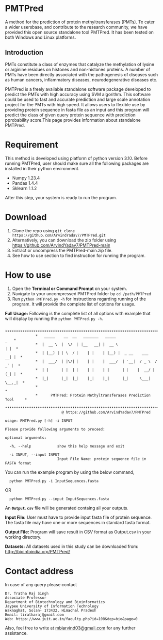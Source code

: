 # PMTPred
A method for the prediction of protein methyltransferases (PMTs). To cater a wider usersbase, and contribute to the research community, we have provided this open source standalone tool PMTPred. It has been tested on both Windows and Linux platforms.
## Introduction
PMTs constitute a class of enzymes that catalyze the methylation of lysine or arginine  residues on histones and non-histones proteins. A number of PMTs have been directly associated with the pathogenesis of diseases such as human cancers, inflammatory diseases, neurodegenerative diseases etc. 

PMTPred is a freely available standalone software package developed to predict the PMTs with high accuracy using SVM algorithm. This software could be used to fast and accurate prediction and large scale annotation project for the PMTs with high speed. It allows users to flexible use by providing protein sequence in fasta file as an input and this program will predict the class of given query protein sequence with prediction pprobability score.This page provides information about standalone PMTPred.

# Requirement
This method is developed using platform of python version 3.10. Before running PMTPred, user should make sure all the following packages are installed in their python environment.

- Numpy 1.23.4
- Pandas 1.4.4
- Sklearn 1.1.2

After this step, your system is ready to run the program.
# Download
1.	Clone the repo using `git clone https://github.com/ArvindYadav7/PMTPred.git`
2. Alternatively, you can download the zip folder using https://github.com/ArvindYadav7/PMTPred-main 
3.	Extract or uncompress the PMTPred-main.zip file.
4.	See how to use section to find instruction for running the program.
# How to use
1. Open the **Terminal or Command Prompt** on your system.
2. Navigate to your uncompressed PMTPred folder by `cd /path/PMTPred`
3. Run `python PMTPred.py -h` for instructions regarding running of the program. It will provide the complete list of options for usage.

**Full Usage:** Following is the complete list of all options with example that will display by running the `python PMTPred.py -h`.
```
         **************************************************************************
              *   _____    __  __   _______   _____                      _   *
              *  |  __ \  |  \/  | |__   __| |  __ \                    | |  *
              *  | |__) | | \  / |    | |    | |__) |  _ __    ___    __| |  *
              *  |  ___/  | |\/| |    | |    |  ___/  | '__|  / _ \  / _` |  *
              *  | |      | |  | |    | |    | |      | |    |  __/ | (_| |  *
              *  |_|      |_|  |_|    |_|    |_|      |_|     \___|  \__,_|  *
              *                                                              *
              *      PMTPred: Protein Methyltransferases Prediction Tool     *
         **************************************************************************
                          @ https://github.com/ArvindYadav7/PMTPred 

usage: PMTPred.py [-h] -i INPUT

Please provide following arguments to proceed:

optional arguments:

  -h, --help            show this help message and exit
  
  -i INPUT, --input INPUT
                        Input File Name: protein sequence file in FASTA format
```
You can run the example program by using the below command,
```
  python PMTPred.py -i InputSequences.fasta
```
  OR
```
  python PMTPred.py --input InputSequences.fasta
```  
An **`Output.csv`** file will be generated containg all your outputs.

**Input File:** User must have to provide input fasta file of protein sequence. The fasta file may have one or more sequences in standard fasta format.

**Output File:** Program will save result in CSV format as Output.csv in your working directory.

**Datasets:** All datasets used in this study can be downloaded from: http://bioinfoindia.org/PMTPred/ 

# Contact address
In case of any query please contact
```
Dr. Tratha Raj Singh
Associate Professor
Department of Biotechnology and Bioinformatics
Jaypee University of Information Technology
Waknaghat, Solan- 173432, Himachal Pradesh
Email: tiratharaj@gmail.com
Web: https://www.juit.ac.in/faculty.php?id=108&dep=bio&page=0
```
Also, feel free to write at mbiarvind03@gmail.com for any further assistance.
